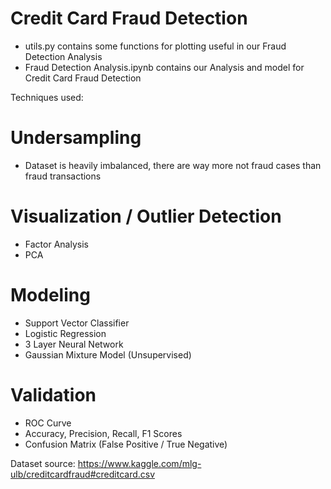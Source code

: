 # Credit Card Fraud Detection

- utils.py contains some functions for plotting useful in our Fraud Detection Analysis
- Fraud Detection Analysis.ipynb contains our Analysis and model for Credit Card Fraud Detection

Techniques used:
# Undersampling
- Dataset is heavily imbalanced, there are way more not fraud cases than fraud transactions

# Visualization / Outlier Detection
- Factor Analysis
- PCA

# Modeling
- Support Vector Classifier
- Logistic Regression
- 3 Layer Neural Network
- Gaussian Mixture Model (Unsupervised)

# Validation
- ROC Curve
- Accuracy, Precision, Recall, F1 Scores
- Confusion Matrix (False Positive / True Negative)


Dataset source: https://www.kaggle.com/mlg-ulb/creditcardfraud#creditcard.csv <br />
